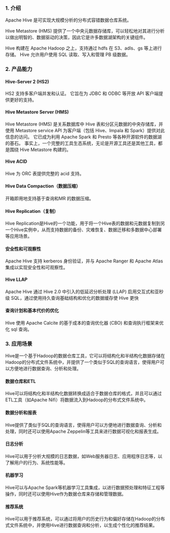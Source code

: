### 1. 介绍

Apache Hive 是可实现大规模分析的分布式容错数据仓库系统。

Hive Metastore (HMS) 提供了一个中央元数据存储库，可以轻松地对其进行分析以做出明智的、数据驱动的决策，因此它是许多数据湖架构的关键组件。 

Hive 构建在 Apache Hadoop 之上，支持通过 hdfs 在 S3、adls、gs 等上进行存储。 Hive 允许用户使用 SQL 读取、写入和管理 PB 级数据。

### 2. 产品能力

#### Hive-Server 2 (HS2)

HS2 支持多客户端并发和认证。 它旨在为 JDBC 和 ODBC 等开放 API 客户端提供更好的支持。

#### Hive Metastore Server (HMS)

Hive Metastore (HMS) 是关系数据库中 Hive 表和分区元数据的中央存储库，并使用 Metastore service API 为客户端（包括 Hive、Impala 和 Spark）提供对此信息的访问。 它已成为利用 Apache Spark 和 Presto 等各种开源软件的数据湖的基石。 事实上，一个完整的工具生态系统，无论是开源工具还是其他工具，都是围绕 Hive Metastore 构建的。

#### Hive ACID

Hive 为 ORC 表提供完整的 acid 支持。

#### Hive Data Compaction（数据压缩）

开箱即用地支持基于查询和MR 的数据压缩。

#### Hive Replication（复制）

Hive Replication是Hive的一个功能，用于将一个Hive表的数据和元数据复制到另一个Hive实例中，从而支持数据的备份、灾难恢复、数据迁移和多数据中心部署等应用场景。

#### 安全性和可观察性

Apache Hive 支持 kerberos 身份验证，并与 Apache Ranger 和 Apache Atlas 集成以实现安全性和可观察性。

#### Hive LLAP

Apache Hive 通过 Hive 2.0 中引入的低延迟分析处理 (LLAP) 启用交互式和亚秒级 SQL，通过使用持久查询基础结构和优化的数据缓存使 Hive 更快

#### 查询计划和基本代价的优化

Hive 使用 Apache Calcite 的基于成本的查询优化器 (CBO) 和查询执行框架来优化 sql 查询。

### 3. 应用场景

Hive是一个基于Hadoop的数据仓库工具，它可以将结构化和半结构化数据存储在Hadoop的分布式文件系统中，并提供了一个类似于SQL的查询语言，使得用户可以方便地进行数据查询、分析和处理。

#### 数据仓库和ETL

Hive可以将结构化和半结构化数据转换成适合于数据仓库的格式，并且可以通过ETL工具（如Apache Nifi）将数据流入到Hadoop的分布式文件系统中。

#### 数据分析和报表

Hive提供了类似于SQL的查询语言，使得用户可以方便地进行数据查询、分析和处理，同时还可以使用Apache Zeppelin等工具来进行数据可视化和报表生成。

#### 日志分析

Hive可以用于分析大规模的日志数据，如Web服务器日志、应用程序日志等，以了解用户的行为、系统性能等。

#### 机器学习

Hive可以与Apache Spark等机器学习工具集成，以进行数据预处理和特征工程等操作，同时还可以使用Hive作为数据仓库来存储和管理数据。

#### 推荐系统

Hive可以用于推荐系统，可以通过将用户的历史行为和偏好存储在Hadoop的分布式文件系统中，并使用Hive进行数据查询和分析，以生成个性化的推荐结果。

